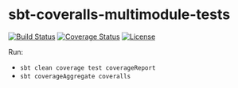 # sbt-coveralls-multimodule-tests

[![Build Status](https://travis-ci.org/gslowikowski/sbt-coveralls-multimodule-tests.png?branch=master)](https://travis-ci.org/gslowikowski/sbt-coveralls-multimodule-tests)
[![Coverage Status](https://coveralls.io/repos/github/gslowikowski/sbt-coveralls-multimodule-tests/badge.svg?branch=master)](https://coveralls.io/github/gslowikowski/sbt-coveralls-multimodule-tests?branch=master)
[![License](http://img.shields.io/:license-Apache%202-blue.svg)](http://www.apache.org/licenses/LICENSE-2.0.txt)

Run:

- `sbt clean coverage test coverageReport`
- `sbt coverageAggregate coveralls`
